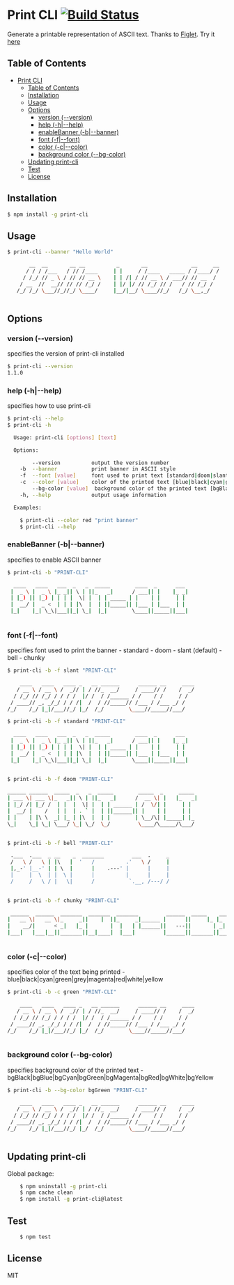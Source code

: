 <!-- TOC withLinks=false -->
<a id="markdown-print-cli" name="print-cli"></a>
# Print CLI [![Build Status](https://travis-ci.org/sridharmallela/print-cli.svg?branch=master)](https://travis-ci.org/sridharmallela/print-cli)
<!-- /TOC -->

Generate a printable representation of ASCII text. Thanks to [Figlet](https://www.npmjs.com/package/figlet). Try it [here](http://patorjk.com/software/taag/#p=display&f=Graffiti&t=Type%20Something%20)


<a id="markdown-table-of-contents" name="table-of-contents"></a>
## Table of Contents
<!-- TOC -->

- [Print CLI](#print-cli)
    - [Table of Contents](#table-of-contents)
    - [Installation](#installation)
    - [Usage](#usage)
    - [Options](#options)
        - [version (--version)](#version---version)
        - [help (-h|--help)](#help--h--help)
        - [enableBanner (-b|--banner)](#enablebanner--b--banner)
        - [font (-f|--font)](#font--f--font)
        - [color (-c|--color)](#color--c--color)
        - [background color (--bg-color)](#background-color---bg-color)
    - [Updating print-cli](#updating-print-cli)
    - [Test](#test)
    - [License](#license)

<!-- /TOC -->


<a id="markdown-installation" name="installation"></a>
## Installation

```bash
$ npm install -g print-cli
```


<a id="markdown-usage" name="usage"></a>
## Usage

```bash 
$ print-cli --banner "Hello World"

       __  __       __ __          _       __              __     __
      / / / /___   / // /____     | |     / /____   _____ / /____/ /
     / /_/ // _ \ / // // __ \    | | /| / // __ \ / ___// // __  / 
    / __  //  __// // // /_/ /    | |/ |/ // /_/ // /   / // /_/ /  
   /_/ /_/ \___//_//_/ \____/     |__/|__/ \____//_/   /_/ \__,_/   
                                                                    
```


<a id="markdown-options" name="options"></a>
## Options

<a id="markdown-version---version" name="version---version"></a>
### version (--version) 

specifies the version of print-cli installed

```bash
$ print-cli --version
1.1.0
```

<a id="markdown-help--h--help" name="help--h--help"></a>
### help (-h|--help) 

specifies how to use print-cli

```bash 
$ print-cli --help
$ print-cli -h

  Usage: print-cli [options] [text]

  Options:

        --version          output the version number
    -b  --banner           print banner in ASCII style
    -f  --font [value]     font used to print text [standard|doom|slant|bell|chunky]
    -c  --color [value]    color of the printed text [blue|black|cyan|green|grey|magenta|red|white|yellow]
        --bg-color [value]  background color of the printed text [bgBlack|bgBlue|bgCyan|bgGreen|bgMagenta|bgRed|bgWhite|bgYellow]
    -h, --help             output usage information

  Examples:

    $ print-cli --color red "print banner"
    $ print-cli --help                                                                  

```

<a id="markdown-enablebanner--b--banner" name="enablebanner--b--banner"></a>
### enableBanner (-b|--banner) 

specifies to enable ASCII banner

```bash 
$ print-cli -b "PRINT-CLI"

  ____   ____   ___  _   _  _____        ____  _      ___ 
 |  _ \ |  _ \ |_ _|| \ | ||_   _|      / ___|| |    |_ _|
 | |_) || |_) | | | |  \| |  | | _____ | |    | |     | | 
 |  __/ |  _ <  | | | |\  |  | ||_____|| |___ | |___  | | 
 |_|    |_| \_\|___||_| \_|  |_|        \____||_____||___|
                                                          
```

<a id="markdown-font--f--font" name="font--f--font"></a>
### font (-f|--font) 

specifies font used to print the banner
    - standard 
    - doom 
    - slant (default)
    - bell 
    - chunky

```bash 
$ print-cli -b -f slant "PRINT-CLI"

    ____   ____   ____ _   __ ______      ______ __     ____
   / __ \ / __ \ /  _// | / //_  __/     / ____// /    /  _/
  / /_/ // /_/ / / / /  |/ /  / /______ / /    / /     / /  
 / ____// _, _/_/ / / /|  /  / //_____// /___ / /___ _/ /   
/_/    /_/ |_|/___//_/ |_/  /_/        \____//_____//___/   

```
```bash 
$ print-cli -b -f standard "PRINT-CLI"

  ____   ____   ___  _   _  _____        ____  _      ___ 
 |  _ \ |  _ \ |_ _|| \ | ||_   _|      / ___|| |    |_ _|
 | |_) || |_) | | | |  \| |  | | _____ | |    | |     | | 
 |  __/ |  _ <  | | | |\  |  | ||_____|| |___ | |___  | | 
 |_|    |_| \_\|___||_| \_|  |_|        \____||_____||___|
                                                          
```
```bash 
$ print-cli -b -f doom "PRINT-CLI"

______ ______  _____  _   _  _____        _____  _     _____ 
| ___ \| ___ \|_   _|| \ | ||_   _|      /  __ \| |   |_   _|
| |_/ /| |_/ /  | |  |  \| |  | | ______ | /  \/| |     | |  
|  __/ |    /   | |  | . ` |  | ||______|| |    | |     | |  
| |    | |\ \  _| |_ | |\  |  | |        | \__/\| |_____| |_ 
\_|    \_| \_| \___/ \_| \_/  \_/         \____/\_____/\___/ 
                                                             
```
```bash                                                              
$ print-cli -b -f bell "PRINT-CLI"

 .___  .___  _ __    _  _______         ___  .     _
 /   \ /   \ | |\   |  '   /          .'   \ /     |
 |,_-' |__-' | | \  |      |    .---' |      |     |
 |     |  \  | |  \ |      |          |      |     |
 /     /   \ / |   \|      /           `.__, /---/ /
                                                    
```
```bash 
$ print-cli -b -f chunky "PRINT-CLI"

 ______  ______  _______  _______  _______         ______  _____    _______ 
|   __ \|   __ \|_     _||    |  ||_     _|______ |      ||     |_ |_     _|
|    __/|      < _|   |_ |       |  |   | |______||   ---||       | _|   |_ 
|___|   |___|__||_______||__|____|  |___|         |______||_______||_______|
                                                                            
```

<a id="markdown-color--c--color" name="color--c--color"></a>
### color (-c|--color) 

specifies color of the text being printed
    - blue|black|cyan|green|grey|magenta|red|white|yellow

```bash
$ print-cli -b -c green "PRINT-CLI"

    ____   ____   ____ _   __ ______      ______ __     ____
   / __ \ / __ \ /  _// | / //_  __/     / ____// /    /  _/
  / /_/ // /_/ / / / /  |/ /  / /______ / /    / /     / /  
 / ____// _, _/_/ / / /|  /  / //_____// /___ / /___ _/ /   
/_/    /_/ |_|/___//_/ |_/  /_/        \____//_____//___/   
                                                            
```

<a id="markdown-background-color---bg-color" name="background-color---bg-color"></a>
### background color (--bg-color) 

specifies background color of the printed text
    - bgBlack|bgBlue|bgCyan|bgGreen|bgMagenta|bgRed|bgWhite|bgYellow

```bash
$ print-cli -b --bg-color bgGreen "PRINT-CLI"

    ____   ____   ____ _   __ ______      ______ __     ____
   / __ \ / __ \ /  _// | / //_  __/     / ____// /    /  _/
  / /_/ // /_/ / / / /  |/ /  / /______ / /    / /     / /  
 / ____// _, _/_/ / / /|  /  / //_____// /___ / /___ _/ /   
/_/    /_/ |_|/___//_/ |_/  /_/        \____//_____//___/   
                                                            
```


<a id="markdown-updating-print-cli" name="updating-print-cli"></a>
## Updating print-cli

Global package:
```bash
    $ npm uninstall -g print-cli
    $ npm cache clean
    $ npm install -g print-cli@latest
```


<a id="markdown-test" name="test"></a>
## Test

```bash
    $ npm test
```


<a id="markdown-license" name="license"></a>
## License

MIT
